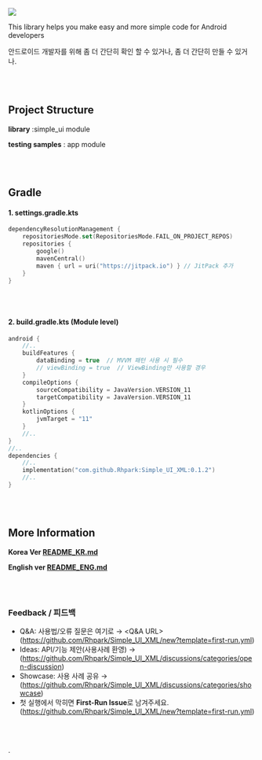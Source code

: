 [![](https://jitpack.io/v/rhpark/Simple_UI_XML.svg)](https://jitpack.io/#rhpark/Simple_UI_XML)

This library helps you make easy and more simple code for Android developers

안드로이드 개발자를 위해 좀 더 간단히 확인 할 수 있거나, 좀 더 간단히 만들 수 있거나.

<br>
</br>

## Project Structure

**library**  :simple_ui module 

**testing samples** : app module

<br>
</br>

## Gradle

#### 1. settings.gradle.kts
```kotlin
dependencyResolutionManagement {
    repositoriesMode.set(RepositoriesMode.FAIL_ON_PROJECT_REPOS)
    repositories {
        google()
        mavenCentral()
        maven { url = uri("https://jitpack.io") } // JitPack 추가
    }
}
```

<br>
</br>

#### 2. build.gradle.kts (Module level) 
```kotlin
android {
    //..
    buildFeatures {
        dataBinding = true  // MVVM 패턴 사용 시 필수
        // viewBinding = true  // ViewBinding만 사용할 경우
    }
    compileOptions {
        sourceCompatibility = JavaVersion.VERSION_11
        targetCompatibility = JavaVersion.VERSION_11
    }
    kotlinOptions {
        jvmTarget = "11"
    }
    //..
}
//..
dependencies {
    //..
    implementation("com.github.Rhpark:Simple_UI_XML:0.1.2")
    //..
}
```

<br>
</br>

## More Information
**Korea Ver [README_KR.md](README_KR.md)**

**English ver [README_ENG.md](README_ENG.md)**

<br>
</br>

### Feedback / 피드백
- Q&A: 사용법/오류 질문은 여기로 → <Q&A URL>(https://github.com/Rhpark/Simple_UI_XML/new?template=first-run.yml)
- Ideas: API/기능 제안(사용사례 환영) → <Open Discussion>(https://github.com/Rhpark/Simple_UI_XML/discussions/categories/open-discussion)
- Showcase: 사용 사례 공유 → <Showcase URL>(https://github.com/Rhpark/Simple_UI_XML/discussions/categories/showcase)
- 첫 실행에서 막히면 **First-Run Issue**로 남겨주세요. (https://github.com/Rhpark/Simple_UI_XML/new?template=first-run.yml)

<br>
</br>

.